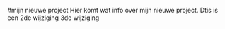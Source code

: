 #mijn nieuwe project
Hier komt wat info over mijn nieuwe project.
Dtis is een 2de wijziging
3de wijziging
